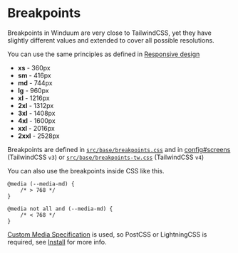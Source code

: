 # Breakpoints

Breakpoints in Winduum are very close to TailwindCSS, yet they have slightly different values and extended to cover all possible resolutions. 

You can use the same principles as defined in [Responsive design](https://tailwindcss.com/docs/responsive-design)

* **xs** - 360px
* **sm** - 416px
* **md** - 744px
* **lg** - 960px
* **xl** - 1216px
* **2xl** - 1312px
* **3xl** - 1408px
* **4xl** - 1600px
* **xxl** - 2016px
* **2xxl** - 2528px

Breakpoints are defined in [`src/base/breakpoints.css`](https://github.com/winduum/winduum/blob/next/src/base/breakpoints.css) and in [config#screens](/docs/base/config#screens)
(TailwindCSS `v3`)
or [`src/base/breakpoints-tw.css`](https://github.com/winduum/winduum/blob/next/src/base/breakpoints-tw.css)
(TailwindCSS `v4`)

You can also use the breakpoints inside CSS like this.

```postcss
@media (--media-md) {
    /* > 768 */
}

@media not all and (--media-md) {
    /* < 768 */
}
```
[Custom Media Specification](https://www.w3.org/TR/mediaqueries-5/#at-ruledef-custom-media) is used, so PostCSS or LightningCSS is required, see [Install](/docs/) for more info.
